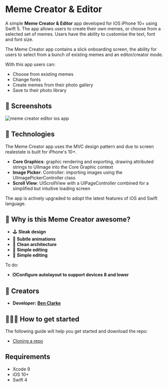 # Meme Creator & Editor

A simple **Meme Creator & Editor** app developed for iOS iPhone 10+ using Swift 5. The app allows users to create their own memes, or choose from a selected set of memes. Users have the ability to customise the text, font and font size.  

The Meme Creator app contains a slick onboarding screen, the ability for users to select from a bunch of existing memes and an editor/creator mode. 

With this app users can:
- Choose from existing memes
- Change fonts
- Create memes from their photo gallery
- Save to their photo library

## 📸 Screenshots
![meme creator editor ios app](https://user-images.githubusercontent.com/40464267/92997389-e0e7ff00-f50a-11ea-97d3-834a292e3139.png)

## 🚀 Technologies
The Meme Creator app uses the MVC design pattern and due to screen realestate is built for iPhone's 10+. 
- **Core Graphics**: graphic rendering and exporting, drawing attributed strings to UIImage into the Core Graphic context
- **Image Picker**: Controller: importing images using the UIImagePickerController class
- **Scroll VIew**: UIScrollView with a UIPageController combined for a simplified but intuitive loading screen

The app is actively upgraded to adopt the latest features of iOS and Swift language. 

## 🙌 Why is this Meme Creator awesome?
* 🕹 **Sleak design**
* 🚀 **Subtle animations**
* 📲 **Clean architecture**
* 🎨 **Simple editing**
* 🎨 **Simple editing**

To do:
* ❎**Configure autolayout to support devices 8 and lower**

## 🎨 Creators 
* **Developer:** [**Ben Clarke**](https://twitter.com/vikingskullapps)

## 🏃🏽‍♀️ How to get started 
The following guide will help you get started and download the repo:
* [Cloning a repo](https://help.github.com/en/github/creating-cloning-and-archiving-repositories/cloning-a-repository)

## Requirements
* Xcode 9
* iOS 10+
* Swift 4
